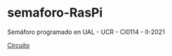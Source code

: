 # semaforo-RasPi
Semáforo programado en UAL - UCR - CI0114 - II-2021

[Circuito](https://tinyurl.com/y4m3qmwd)
